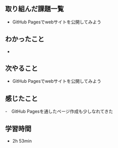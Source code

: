 ## 取り組んだ課題一覧
- GitHub Pagesでwebサイトを公開してみよう
## わかったこと
- 
## 次やること
- GitHub Pagesでwebサイトを公開してみよう
## 感じたこと
-　GitHub Pagesを通したページ作成も少しなれてきた
## 学習時間
- 2h 53min
